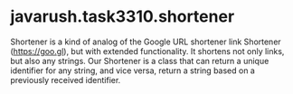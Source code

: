 # javarush.task3310.shortener
Shortener is a kind of analog of the Google URL shortener link Shortener (https://goo.gl), but with extended functionality. It shortens not only links, but also any strings.
Our Shortener is a class that can return a unique identifier for any string, and vice versa, return a string based on a previously received identifier.
